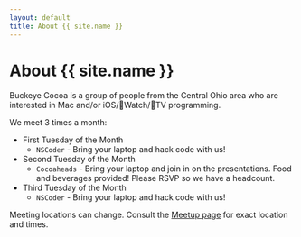 ```yaml
---
layout: default
title: About {{ site.name }}
---
```


# About {{ site.name }}

Buckeye Cocoa is a group of people from the Central Ohio area who are interested in Mac and/or iOS/Watch/TV programming.

We meet 3 times a month:
* First Tuesday of the Month 
  * `NSCoder` - Bring your laptop and hack code with us! 
* Second Tuesday of the Month
  * `Cocoaheads` - Bring your laptop and join in on the presentations. Food and beverages provided! Please RSVP so we have a headcount.
* Third Tuesday of the Month
  * `NSCoder` - Bring your laptop and hack code with us! 

Meeting locations can change. Consult the [Meetup page](https://www.meetup.com/Buckeye-Cocoa/) for exact location and times.


